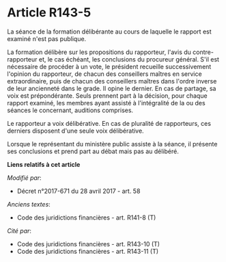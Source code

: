 # Article R143-5

La séance de la formation délibérante au cours de laquelle le rapport est examiné n'est pas publique.

La formation délibère sur les propositions du rapporteur, l'avis du contre-rapporteur et, le cas échéant, les conclusions du
procureur général. S'il est nécessaire de procéder à un vote, le président recueille successivement l'opinion du rapporteur,
de chacun des conseillers maîtres en service extraordinaire, puis de chacun des conseillers maîtres dans l'ordre inverse de
leur ancienneté dans le grade. Il opine le dernier. En cas de partage, sa voix est prépondérante. Seuls prennent part à la
décision, pour chaque rapport examiné, les membres ayant assisté à l'intégralité de la ou des séances le concernant,
auditions comprises.

Le rapporteur a voix délibérative. En cas de pluralité de rapporteurs, ces derniers disposent d'une seule voix délibérative.

Lorsque le représentant du ministère public assiste à la séance, il présente ses conclusions et prend part au débat mais pas
au délibéré.

**Liens relatifs à cet article**

_Modifié par_:

  - Décret n°2017-671 du 28 avril 2017 - art. 58

_Anciens textes_:

  - Code des juridictions financières - art. R141-8 (T)

_Cité par_:

  - Code des juridictions financières - art. R143-10 (T)
  - Code des juridictions financières - art. R143-11 (T)

